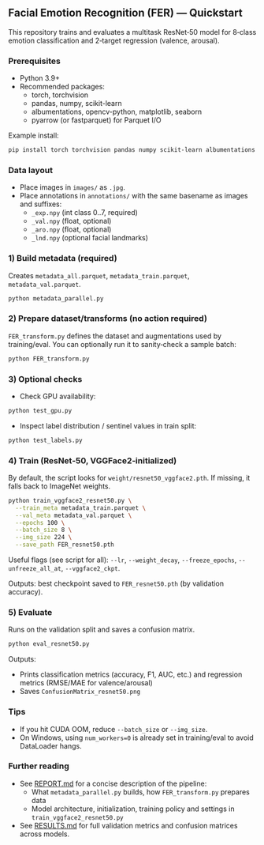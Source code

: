 ## Facial Emotion Recognition (FER) — Quickstart

This repository trains and evaluates a multitask ResNet‑50 model for 8‑class emotion classification and 2‑target regression (valence, arousal).

### Prerequisites
- Python 3.9+
- Recommended packages:
  - torch, torchvision
  - pandas, numpy, scikit-learn
  - albumentations, opencv-python, matplotlib, seaborn
  - pyarrow (or fastparquet) for Parquet I/O

Example install:
```bash
pip install torch torchvision pandas numpy scikit-learn albumentations opencv-python matplotlib seaborn pyarrow
```

### Data layout
- Place images in `images/` as `.jpg`.
- Place annotations in `annotations/` with the same basename as images and suffixes:
  - `_exp.npy` (int class 0..7, required)
  - `_val.npy` (float, optional)
  - `_aro.npy` (float, optional)
  - `_lnd.npy` (optional facial landmarks)

### 1) Build metadata (required)
Creates `metadata_all.parquet`, `metadata_train.parquet`, `metadata_val.parquet`.
```bash
python metadata_parallel.py
```

### 2) Prepare dataset/transforms (no action required)
`FER_transform.py` defines the dataset and augmentations used by training/eval. You can optionally run it to sanity‑check a sample batch:
```bash
python FER_transform.py
```

### 3) Optional checks
- Check GPU availability:
```bash
python test_gpu.py
```
- Inspect label distribution / sentinel values in train split:
```bash
python test_labels.py
```

### 4) Train (ResNet‑50, VGGFace2‑initialized)
By default, the script looks for `weight/resnet50_vggface2.pth`. If missing, it falls back to ImageNet weights.
```bash
python train_vggface2_resnet50.py \
  --train_meta metadata_train.parquet \
  --val_meta metadata_val.parquet \
  --epochs 100 \
  --batch_size 8 \
  --img_size 224 \
  --save_path FER_resnet50.pth
```
Useful flags (see script for all): `--lr`, `--weight_decay`, `--freeze_epochs`, `--unfreeze_all_at`, `--vggface2_ckpt`.

Outputs: best checkpoint saved to `FER_resnet50.pth` (by validation accuracy).

### 5) Evaluate
Runs on the validation split and saves a confusion matrix.
```bash
python eval_resnet50.py
```
Outputs:
- Prints classification metrics (accuracy, F1, AUC, etc.) and regression metrics (RMSE/MAE for valence/arousal)
- Saves `ConfusionMatrix_resnet50.png`

### Tips
- If you hit CUDA OOM, reduce `--batch_size` or `--img_size`.
- On Windows, using `num_workers=0` is already set in training/eval to avoid DataLoader hangs.

### Further reading
- See [REPORT.md](REPORT.md) for a concise description of the pipeline:
  - What `metadata_parallel.py` builds, how `FER_transform.py` prepares data
  - Model architecture, initialization, training policy and settings in `train_vggface2_resnet50.py`
- See [RESULTS.md](RESULTS.md) for full validation metrics and confusion matrices across models.